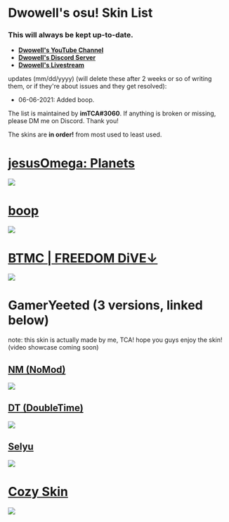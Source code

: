 # Dwowell's osu! Skin List

### This will always be kept up-to-date.

* [**Dwowell's YouTube Channel**](https://www.youtube.com/channel/UCKlLKfooJ6UhVOKsUHd5ctQ) 
* [**Dwowell's Discord Server**](https://dsc.lol/dwowell)  
* [**Dwowell's Livestream**](https://twitch.tv/dwowell_)

updates (mm/dd/yyyy) (will delete these after 2 weeks or so of writing them, or if they're about issues and they get resolved):
- 06-06-2021: Added boop.

The list is maintained by **imTCA#3060**. If anything is broken or missing, please DM me on Discord. Thank you!

The skins are **in order!** from most used to least used.

# [jesusOmega: Planets](https://imtca.s-ul.eu/skins/PW18yuve)
![](https://i.imgur.com/QXDzIX5.jpg)

# [boop](https://imtca.s-ul.eu/skins/MP0cxszM)
![](https://osu.ppy.sh/ss/14733957/6cce)

# [BTMC | FREEDOM DiVE↓](https://imtca.s-ul.eu/skins/QTS06nLF)
![](https://i.imgur.com/4fY735j.jpg)

# GamerYeeted (3 versions, linked below)
note: this skin is actually made by me, TCA! hope you guys enjoy the skin! (video showcase coming soon)
## [NM (NoMod)](https://imtca.s-ul.eu/dwowell/oAXtABhy)
![](https://i.imgur.com/6699dAx.jpg)
## [DT (DoubleTime)](https://imtca.s-ul.eu/dwowell/1NOwnL6D)
![](https://i.imgur.com/rCs3FCU.jpg)
## [Selyu](https://imtca.s-ul.eu/dwowell/NRlQrJwD)
![](https://i.imgur.com/hvEKfnx.jpg)

# [Cozy Skin](https://imtca.s-ul.eu/dwowell/Lo4fFCZJ)
![](https://skins.osuck.net/uploads/posts/2020-04/1586795293_4.jpg)

